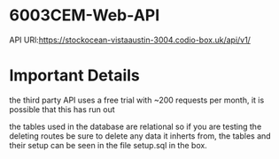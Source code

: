 # 6003CEM-Web-API
API URl:https://stockocean-vistaaustin-3004.codio-box.uk/api/v1/

# Important Details
the third party API uses a free trial with ~200 requests per month, it is possible that this has run out

the tables used in the database are relational so if you are testing the deleting routes be sure to delete any data it inherts from,
the tables and their setup can be seen in the file setup.sql in the box.
